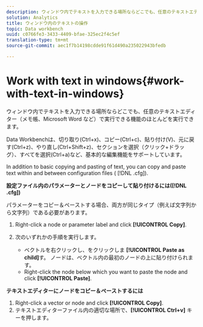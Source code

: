 ```yaml
---
description: ウィンドウ内でテキストを入力できる場所ならどこでも、任意のテキストエディター（メモ帳、Microsoft Word など）で実行できる機能のほとんどを実行できます。
solution: Analytics
title: ウィンドウ内のテキストの操作
topic: Data workbench
uuid: c0766fe3-3433-4409-bfae-325ec2f4c5ef
translation-type: tm+mt
source-git-commit: aec1f7b14198cdde91f61d490a235022943bfedb

---
```



# Work with text in windows{#work-with-text-in-windows}

ウィンドウ内でテキストを入力できる場所ならどこでも、任意のテキストエディター（メモ帳、Microsoft Word など）で実行できる機能のほとんどを実行できます。

Data Workbenchは、切り取り(Ctrl+x)、コピー(Ctrl+c)、貼り付け(V)、元に戻す(Ctrl+z)、やり直し(Ctrl+Shift+z)、セクションを選択（クリック+ドラッグ）、すべてを選択(Ctrl+a)など、基本的な編集機能をサポートしています。

In addition to basic copying and pasting of text, you can copy and paste text within and between configuration files ( [!DNL .cfg]).

**設定ファイル内のパラメーターとノードをコピーして貼り付けるには([!DNL .cfg])**

パラメーターをコピー＆ペーストする場合、両方が同じタイプ（例えば文字列から文字列）である必要があります。

1. Right-click a node or parameter label and click **[!UICONTROL Copy]**.
1. 次のいずれかの手順を実行します。

   * ベクトルを右クリックし、をクリックしま **[!UICONTROL Paste as child]**&#x200B;す。 ノードは、ベクトル内の最初のノードの上に貼り付けられます。
   * Right-click the node below which you want to paste the node and click **[!UICONTROL Paste]**.

**テキストエディターにノードをコピー＆ペーストするには**

1. Right-click a vector or node and click **[!UICONTROL Copy]**.
1. テキストエディターファイル内の適切な場所で、**[!UICONTROL Ctrl+v]** キーを押します。

